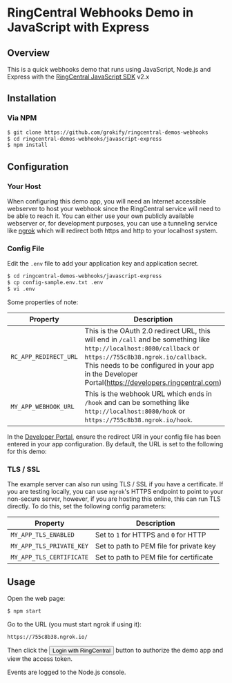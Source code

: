 RingCentral Webhooks Demo in JavaScript with Express
====================================================

## Overview

This is a quick webhooks demo that runs using JavaScript, Node.js and Express with the [RingCentral JavaScript SDK](https://github.com/ringcentral/ringcentral-js) v2.x

## Installation

### Via NPM

```bash
$ git clone https://github.com/grokify/ringcentral-demos-webhooks
$ cd ringcentral-demos-webhooks/javascript-express
$ npm install
```

## Configuration

### Your Host

When configuring this demo app, you will need an Internet accessible webserver to host your webhook since the RingCentral service will need to be able to reach it. You can either use your own publicly available webserver or, for development purposes, you can use a tunneling service like [ngrok](https://ngrok.com/) which will redirect both https and http to your localhost system.

### Config File

Edit the `.env` file to add your application key and application secret.

```bash
$ cd ringcentral-demos-webhooks/javascript-express
$ cp config-sample.env.txt .env
$ vi .env
```

Some properties of note:

| Property | Description | 
|----------|-------------|
| `RC_APP_REDIRECT_URL` | This is the OAuth 2.0 redirect URL, this will end in `/call` and be something like `http://localhost:8080/callback` or `https://755c8b38.ngrok.io/callback`. This needs to be configured in your app in the Developer Portal(https://developers.ringcentral.com) |
| `MY_APP_WEBHOOK_URL` | This is the webhook URL which ends in `/hook` and can be something like `http://localhost:8080/hook` or `https://755c8b38.ngrok.io/hook`. |

In the [Developer Portal](http://developer.ringcentral.com/), ensure the redirect URI in your config file has been entered in your app configuration. By default, the URL is set to the following for this demo:

### TLS / SSL

The example server can also run using TLS / SSL if you have a certificate. If you are testing locally, you can use `ngrok`'s HTTPS endpoint to point to your non-secure server, however, if you are hosting this online, this can run TLS directly. To do this, set the following config parameters:

| Property | Description |
|----------|-------------|
| `MY_APP_TLS_ENABLED` | Set to `1` for HTTPS and `0` for HTTP |
| `MY_APP_TLS_PRIVATE_KEY` | Set to path to PEM file for private key |
| `MY_APP_TLS_CERTIFICATE` | Set to path to PEM file for certificate |

## Usage

Open the web page:

```bash
$ npm start
```

Go to the URL (you must start ngrok if using it):

```
https://755c8b38.ngrok.io/
````

Then click the <input type="button" value="Login with RingCentral"> button to authorize the demo app and view the access token.

Events are logged to the Node.js console.

